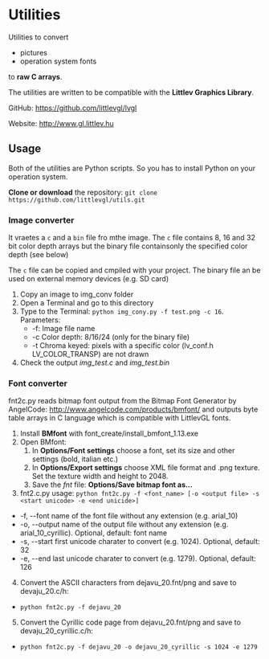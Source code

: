 # Utilities
Utilities to convert 
* pictures
* operation system fonts 

to **raw C arrays**.

The utilities are written to be compatible with the **Littlev Graphics Library**. 

GitHub: https://github.com/littlevgl/lvgl

Website: http://www.gl.littlev.hu

## Usage
Both of the utilities are Python scripts. So you has to install Python on your operation system.

**Clone or download** the repository: `git clone https://github.com/littlevgl/utils.git`

### Image converter
It vraetes a `c` and a `bin` file fro mthe image. 
The `c` file contains 8, 16 and 32 bit color depth arrays but 
the binary file containsonly the specified color depth (see below)

The `c` file can be copied and cmpiled with your project.
The binary file an be used on external memory devices (e.g. SD card)

1. Copy an image to img_conv folder
2. Open a Terminal and go to this directory
3. Type to the Terminal: `python img_cony.py -f test.png -c 16`. Parameters:
   * -f: Image file name
   * -c Color depth: 8/16/24 (only for the binary file)
   * -t Chroma keyed: pixels with a specific color (lv_conf.h LV_COLOR_TRANSP) are not drawn
4. Check the output *img_test.c* and *img_test.bin*


### Font converter
fnt2c.py reads bitmap font output from the Bitmap Font Generator by
AngelCode: http://www.angelcode.com/products/bmfont/  and outputs byte table 
arrays in C language which is compatible with LittlevGL fonts.

1. Install **BMfont** with font_create/install_bmfont_1.13.exe
2. Open BMfont:
   1. In **Options/Font settings** choose a font, set its size and other settings (bold, italian etc.)
   2. In **Options/Export settings** choose XML file format and .png texture. Set the texture width and height to 2048.
   3. Save the *fnt* file: **Options/Save bitmap font as…**
3. fnt2.c.py usage: `python fnt2c.py -f <font_name> [-o <output file> -s <start unicode> -e <end unicide>]`
  * -f, --font    name of the font file without any extension (e.g. arial_10)
  * -o, --output  name of the output file without any extension (e.g. arial_10_cyrillic).   Optional, default: font name
  * -s, --start   first unicode charater to convert (e.g. 1024).                            Optional, default: 32
  * -e, --end     last unicode charater to convert (e.g. 1279).                             Optional, default: 126
4. Convert the ASCII characters from dejavu_20.fnt/png and save to devaju_20.c/h: 
  * `python fnt2c.py -f dejavu_20`
5. Convert the Cyrillic code page from dejavu_20.fnt/png and save to devaju_20_cyrillic.c/h: 
  * `python fnt2c.py -f dejavu_20 -o dejavu_20_cyrillic -s 1024 -e 1279`

